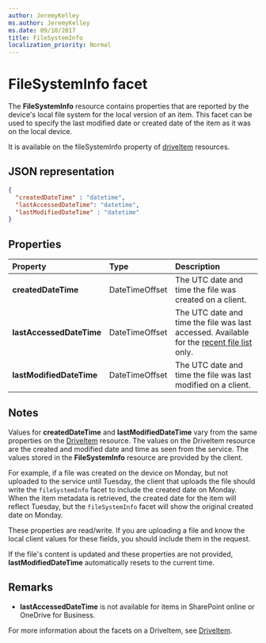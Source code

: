 ```yaml
---
author: JeremyKelley
ms.author: JeremyKelley
ms.date: 09/10/2017
title: FileSystemInfo
localization_priority: Normal
---
```

# FileSystemInfo facet

The **FileSystemInfo** resource contains properties that are reported by the device's local file system for the local version of an item.
This facet can be used to specify the last modified date or created date of the item as it was on the local device.

It is available on the fileSystemInfo property of [driveItem][item-resource] resources.

## JSON representation

<!-- {
  "blockType": "resource",
  "optionalProperties": [
    "lastAccessedDateTime"
  ],
  "@odata.type": "microsoft.graph.fileSystemInfo"
}-->

```json
{
  "createdDateTime" : "datetime",
  "lastAccessedDateTime": "datetime",
  "lastModifiedDateTime" : "datetime"
}
```

## Properties

| Property                 | Type           | Description                                                                                                          |
| :----------------------- | :------------- | :------------------------------------------------------------------------------------------------------------------- |
| **createdDateTime**      | DateTimeOffset | The UTC date and time the file was created on a client.                                                              |
| **lastAccessedDateTime** | DateTimeOffset | The UTC date and time the file was last accessed. Available for the [recent file list](../api/drive-recent.md) only. |
| **lastModifiedDateTime** | DateTimeOffset | The UTC date and time the file was last modified on a client.                                                        |

## Notes

Values for **createdDateTime** and **lastModifiedDateTime** vary from the same properties on the [DriveItem](driveitem.md) resource.
The values on the DriveItem resource are the created and modified date and time as seen from the service.
The values stored in the **FileSystemInfo** resource are provided by the client.

For example, if a file was created on the device on Monday, but not uploaded to the service until Tuesday, the client that uploads the file should write the `fileSystemInfo` facet to include the created date on Monday. 
When the item metadata is retrieved, the created date for the item will reflect Tuesday, but the `fileSystemInfo` facet will show the original created date on Monday.

These properties are read/write.
If you are uploading a file and know the local client values for these fields, you should include them in the request.

If the file's content is updated and these properties are not provided, **lastModifiedDateTime** automatically resets to the current time.

## Remarks

* **lastAccessedDateTime** is not available for items in SharePoint online or OneDrive for Business.

For more information about the facets on a DriveItem, see [DriveItem](driveitem.md).

[item-resource]: ../resources/driveitem.md

<!-- {
  "type": "#page.annotation",
  "description": "The fileSystemInfo facet provides information about date created and modified by clients.",
  "keywords": "fileSystemInfo,client,system info,onedrive",
  "section": "documentation",
  "tocPath": "Facets/FileSystemInfo"
} -->
